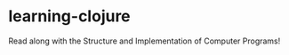 learning-clojure
================

Read along with the Structure and Implementation of Computer Programs!
